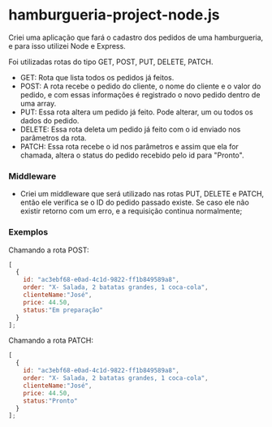 # hamburgueria-project-node.js

<p>Criei uma aplicação que fará o cadastro dos pedidos de uma hamburgueria, e para isso utilizei Node e Express.</p>
<p>Foi utilizadas rotas do tipo GET, POST, PUT, DELETE, PATCH.</p>

 - GET: Rota que lista todos os pedidos já feitos.
 - POST: A rota recebe o pedido do cliente, o nome do cliente e o valor do pedido, e com essas informações é registrado o novo pedido dentro de uma array.
 - PUT: Essa rota altera um pedido já feito. Pode alterar, um ou todos os dados do pedido.
 - DELETE: Essa rota deleta um pedido já feito com o id enviado nos parâmetros da rota.
 - PATCH: Essa rota recebe o id nos parâmetros e assim que ela for chamada, altera o status do pedido recebido pelo id para "Pronto".
 
### Middleware
 - Criei um middleware que será utilizado nas rotas PUT, DELETE e PATCH, então ele verifica se o ID do pedido passado existe. Se caso ele não existir retorno com um erro, e a requisição continua normalmente;
 
### Exemplos
 
 <p>Chamando a rota POST:</p>
 
```js
[
  {
    id: "ac3ebf68-e0ad-4c1d-9822-ff1b849589a8",
    order: "X- Salada, 2 batatas grandes, 1 coca-cola",
    clienteName:"José", 
    price: 44.50,
    status:"Em preparação"
  }
];
```

<p>Chamando a rota PATCH:</p>

```js
[
  {
    id: "ac3ebf68-e0ad-4c1d-9822-ff1b849589a8",
    order: "X- Salada, 2 batatas grandes, 1 coca-cola",
    clienteName:"José", 
    price: 44.50,
    status:"Pronto"
  }
];
```
